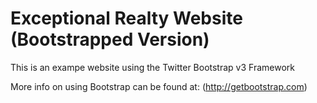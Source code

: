 # Exceptional Realty Website (Bootstrapped Version)

This is an exampe website using the Twitter Bootstrap v3 Framework

More info on using Bootstrap can be found at: (http://getbootstrap.com)
